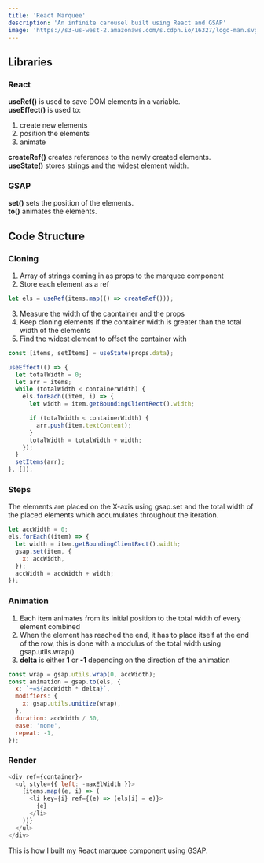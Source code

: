 ```yaml
---
title: 'React Marquee'
description: 'An infinite carousel built using React and GSAP'
image: 'https://s3-us-west-2.amazonaws.com/s.cdpn.io/16327/logo-man.svg'
---
```


## Libraries

### React

**useRef()** is used to save DOM elements in a variable.  
**useEffect()** is used to:

1. create new elements
1. position the elements
1. animate

**createRef()** creates references to the newly created elements.  
**useState()** stores strings and the widest element width.

### GSAP

**set()** sets the position of the elements.  
**to()** animates the elements.

## Code Structure

### Cloning

1.  Array of strings coming in as props to the marquee component
2.  Store each element as a ref

```javascript
let els = useRef(items.map(() => createRef()));
```

3.  Measure the width of the caontainer and the props
4.  Keep cloning elements if the container width is greater than the total width of the elements
5.  Find the widest element to offset the container with
    <!-- // if (maxWidth < width) {
    // maxWidth = width;
    // } -->

```javascript
const [items, setItems] = useState(props.data);

useEffect(() => {
  let totalWidth = 0;
  let arr = items;
  while (totalWidth < containerWidth) {
    els.forEach((item, i) => {
      let width = item.getBoundingClientRect().width;

      if (totalWidth < containerWidth) {
        arr.push(item.textContent);
      }
      totalWidth = totalWidth + width;
    });
  }
  setItems(arr);
}, []);
```

### Steps

The elements are placed on the X-axis using gsap.set and the total width of the placed elements which accumulates throughout the iteration.

```javascript
let accWidth = 0;
els.forEach((item) => {
  let width = item.getBoundingClientRect().width;
  gsap.set(item, {
    x: accWidth,
  });
  accWidth = accWidth + width;
});
```

### Animation

1. Each item animates from its initial position to the total width of every element combined
1. When the element has reached the end, it has to place itself at the end of the row, this is done with a modulus of the total width using gsap.utils.wrap()
1. **delta** is either **1** or **-1** depending on the direction of the animation

```javascript
const wrap = gsap.utils.wrap(0, accWidth);
const animation = gsap.to(els, {
  x: `+=${accWidth * delta}`,
  modifiers: {
    x: gsap.utils.unitize(wrap),
  },
  duration: accWidth / 50,
  ease: 'none',
  repeat: -1,
});
```

### Render

```javascript
<div ref={container}>
  <ul style={{ left: -maxElWidth }}>
    {items.map((e, i) => (
      <li key={i} ref={(e) => (els[i] = e)}>
        {e}
      </li>
    ))}
  </ul>
</div>
```

This is how I built my React marquee component using GSAP.
